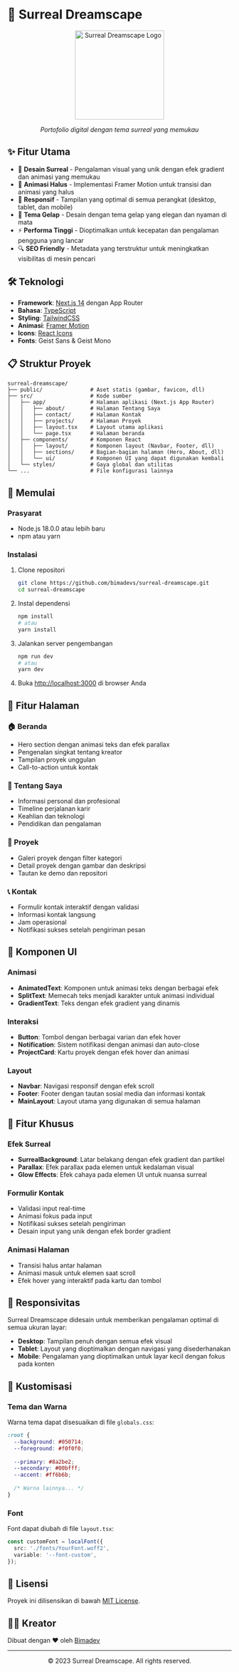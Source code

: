 # 🌌 Surreal Dreamscape

<div align="center">
  <img src="public/images/logo.png" alt="Surreal Dreamscape Logo" width="200" height="auto" />
  <p><em>Portofolio digital dengan tema surreal yang memukau</em></p>
</div>

## ✨ Fitur Utama

- 🎨 **Desain Surreal** - Pengalaman visual yang unik dengan efek gradient dan animasi yang memukau
- 🚀 **Animasi Halus** - Implementasi Framer Motion untuk transisi dan animasi yang halus
- 📱 **Responsif** - Tampilan yang optimal di semua perangkat (desktop, tablet, dan mobile)
- 🌙 **Tema Gelap** - Desain dengan tema gelap yang elegan dan nyaman di mata
- ⚡ **Performa Tinggi** - Dioptimalkan untuk kecepatan dan pengalaman pengguna yang lancar
- 🔍 **SEO Friendly** - Metadata yang terstruktur untuk meningkatkan visibilitas di mesin pencari

## 🛠️ Teknologi

- **Framework**: [Next.js 14](https://nextjs.org/) dengan App Router
- **Bahasa**: [TypeScript](https://www.typescriptlang.org/)
- **Styling**: [TailwindCSS](https://tailwindcss.com/)
- **Animasi**: [Framer Motion](https://www.framer.com/motion/)
- **Icons**: [React Icons](https://react-icons.github.io/react-icons/)
- **Fonts**: Geist Sans & Geist Mono

## 📋 Struktur Proyek

```
surreal-dreamscape/
├── public/               # Aset statis (gambar, favicon, dll)
├── src/                  # Kode sumber
│   ├── app/              # Halaman aplikasi (Next.js App Router)
│   │   ├── about/        # Halaman Tentang Saya
│   │   ├── contact/      # Halaman Kontak
│   │   ├── projects/     # Halaman Proyek
│   │   ├── layout.tsx    # Layout utama aplikasi
│   │   └── page.tsx      # Halaman beranda
│   ├── components/       # Komponen React
│   │   ├── layout/       # Komponen layout (Navbar, Footer, dll)
│   │   ├── sections/     # Bagian-bagian halaman (Hero, About, dll)
│   │   └── ui/           # Komponen UI yang dapat digunakan kembali
│   └── styles/           # Gaya global dan utilitas
└── ...                   # File konfigurasi lainnya
```

## 🚀 Memulai

### Prasyarat

- Node.js 18.0.0 atau lebih baru
- npm atau yarn

### Instalasi

1. Clone repositori
   ```bash
   git clone https://github.com/bimadevs/surreal-dreamscape.git
   cd surreal-dreamscape
   ```

2. Instal dependensi
   ```bash
   npm install
   # atau
   yarn install
   ```

3. Jalankan server pengembangan
   ```bash
   npm run dev
   # atau
   yarn dev
   ```

4. Buka [http://localhost:3000](http://localhost:3000) di browser Anda

## 📝 Fitur Halaman

### 🏠 Beranda
- Hero section dengan animasi teks dan efek parallax
- Pengenalan singkat tentang kreator
- Tampilan proyek unggulan
- Call-to-action untuk kontak

### 👤 Tentang Saya
- Informasi personal dan profesional
- Timeline perjalanan karir
- Keahlian dan teknologi
- Pendidikan dan pengalaman

### 💼 Proyek
- Galeri proyek dengan filter kategori
- Detail proyek dengan gambar dan deskripsi
- Tautan ke demo dan repositori

### 📞 Kontak
- Formulir kontak interaktif dengan validasi
- Informasi kontak langsung
- Jam operasional
- Notifikasi sukses setelah pengiriman pesan

## 🎨 Komponen UI

### Animasi
- **AnimatedText**: Komponen untuk animasi teks dengan berbagai efek
- **SplitText**: Memecah teks menjadi karakter untuk animasi individual
- **GradientText**: Teks dengan efek gradient yang dinamis

### Interaksi
- **Button**: Tombol dengan berbagai varian dan efek hover
- **Notification**: Sistem notifikasi dengan animasi dan auto-close
- **ProjectCard**: Kartu proyek dengan efek hover dan animasi

### Layout
- **Navbar**: Navigasi responsif dengan efek scroll
- **Footer**: Footer dengan tautan sosial media dan informasi kontak
- **MainLayout**: Layout utama yang digunakan di semua halaman

## 🌟 Fitur Khusus

### Efek Surreal
- **SurrealBackground**: Latar belakang dengan efek gradient dan partikel
- **Parallax**: Efek parallax pada elemen untuk kedalaman visual
- **Glow Effects**: Efek cahaya pada elemen UI untuk nuansa surreal

### Formulir Kontak
- Validasi input real-time
- Animasi fokus pada input
- Notifikasi sukses setelah pengiriman
- Desain input yang unik dengan efek border gradient

### Animasi Halaman
- Transisi halus antar halaman
- Animasi masuk untuk elemen saat scroll
- Efek hover yang interaktif pada kartu dan tombol

## 📱 Responsivitas

Surreal Dreamscape didesain untuk memberikan pengalaman optimal di semua ukuran layar:

- **Desktop**: Tampilan penuh dengan semua efek visual
- **Tablet**: Layout yang dioptimalkan dengan navigasi yang disederhanakan
- **Mobile**: Pengalaman yang dioptimalkan untuk layar kecil dengan fokus pada konten

## 🔧 Kustomisasi

### Tema dan Warna
Warna tema dapat disesuaikan di file `globals.css`:

```css
:root {
  --background: #050714;
  --foreground: #f0f0f0;
  
  --primary: #8a2be2;
  --secondary: #00bfff;
  --accent: #ff6b6b;
  
  /* Warna lainnya... */
}
```

### Font
Font dapat diubah di file `layout.tsx`:

```typescript
const customFont = localFont({
  src: './fonts/YourFont.woff2',
  variable: '--font-custom',
});
```

## 📄 Lisensi

Proyek ini dilisensikan di bawah [MIT License](LICENSE).

## 👨‍💻 Kreator

Dibuat dengan ❤️ oleh [Bimadev](https://github.com/bimadevs)

---

<div align="center">
  <p>© 2023 Surreal Dreamscape. All rights reserved.</p>
</div>
